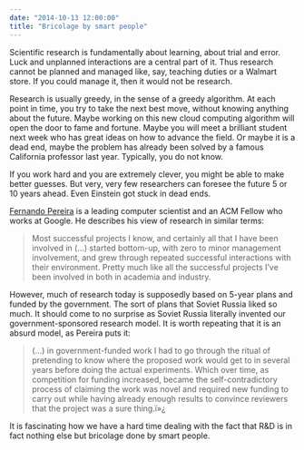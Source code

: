 ```yaml
---
date: "2014-10-13 12:00:00"
title: "Bricolage by smart people"
---
```




Scientific research is fundamentally about learning, about trial and error. Luck and unplanned interactions are a central part of it. Thus research cannot be planned and managed like, say, teaching duties or a Walmart store. If you could manage it, then it would not be research.

Research is usually greedy, in the sense of a greedy algorithm. At each point in time, you try to take the next best move, without knowing anything about the future. Maybe working on this new cloud computing algorithm will open the door to fame and fortune. Maybe you will meet a brilliant student next week who has great ideas on how to advance the field. Or maybe it is a dead end, maybe the problem has already been solved by a famous California professor last year. Typically, you do not know.

If you work hard and you are extremely clever, you might be able to make better guesses. But very, very few researchers can foresee the future 5 or 10 years ahead. Even Einstein got stuck in dead ends.

[Fernando Pereira](https://research.google.com/pubs/author1092.html) is a leading computer scientist and an ACM Fellow who works at Google. He describes his view of research in similar terms:

> Most successful projects I know, and certainly all that I have been involved in (&hellip;) started bottom-up, with zero to minor management involvement, and grew through repeated successful interactions with their environment. Pretty much like all the successful projects I&rsquo;ve been involved in both in academia and industry.


However, much of research today is supposedly based on 5-year plans and funded by the government. The sort of plans that Soviet Russia liked so much. It should come to no surprise as Soviet Russia literally invented our government-sponsored research model. It is worth repeating that it is an absurd model, as Pereira puts it:

> (&hellip;) in government-funded work I had to go through the ritual of pretending to know where the proposed work would get to in several years before doing the actual experiments. Which over time, as competition for funding increased, became the self-contradictory process of claiming the work was novel and required new funding to carry out while having already enough results to convince reviewers that the project was a sure thing.ï»¿


It is fascinating how we have a hard time dealing with the fact that R&#038;D is in fact nothing else but bricolage done by smart people.

